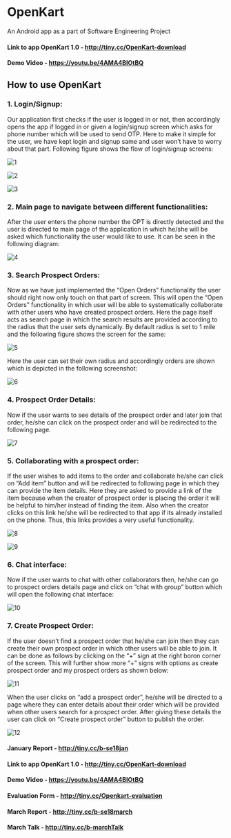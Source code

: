 # OpenKart
An Android app as a part of Software Engineering Project

#### Link to app OpenKart 1.0 - http://tiny.cc/OpenKart-download

#### Demo Video - https://youtu.be/4AMA4BIOtBQ

## How to use OpenKart
### 1.	Login/Signup:

Our application first checks if the user is logged in or not, then accordingly opens the app if logged in or given a login/signup screen which asks for phone number which will be used to send OTP. Here to make it simple for the user, we have kept login and signup same and user won’t have to worry about that part. Following figure shows the flow of login/signup screens:

![1](https://user-images.githubusercontent.com/25709086/38436956-0e7efe84-39a4-11e8-9cb4-89650a926218.jpeg)

![2](https://user-images.githubusercontent.com/25709086/38436957-0e93b55e-39a4-11e8-8662-c86831ad67a0.jpeg)

![3](https://user-images.githubusercontent.com/25709086/38436959-0ea7ec86-39a4-11e8-8c85-0d4010d43f4b.jpeg)

### 2.	Main page to navigate between different functionalities:

After the user enters the phone number the OPT is directly detected and the user is directed to main page of the application in which he/she will be asked which functionality the user would like to use. It can be seen in the following diagram:

![4](https://user-images.githubusercontent.com/25709086/38436960-0eb9f28c-39a4-11e8-985c-c1f073e6d159.jpeg)

### 3.	Search Prospect Orders:

Now as we have just implemented the “Open Orders” functionality the user should right now only touch on that part of screen. This will open the “Open Orders” functionality in which user will be able to systematically collaborate with other users who have created prospect orders. Here the page itself acts as search page in which the search results are provided according to the radius that the user sets dynamically. By default radius is set to 1 mile and the following figure shows the screen for the same:

![5](https://user-images.githubusercontent.com/25709086/38436961-0ecf4010-39a4-11e8-8fca-e1535422caca.jpeg)

Here the user can set their own radius and accordingly orders are shown which is depicted in the following screenshot:

![6](https://user-images.githubusercontent.com/25709086/38436962-0ee192ba-39a4-11e8-8323-2bf3e1c0336f.jpeg)

### 4.	Prospect Order Details:

Now if the user wants to see details of the prospect order and later join that order, he/she can click on the prospect order and will be redirected to the following page.

![7](https://user-images.githubusercontent.com/25709086/38436963-0ef41250-39a4-11e8-9db2-3f90d04d2705.jpeg)

### 5.	Collaborating with a prospect order:

If the user wishes to add items to the order and collaborate he/she can click on “Add item” button and will be redirected to following page in which they can provide the item details. Here they are asked to provide a link of the item because when the creator of prospect order is placing the order it will be helpful to him/her instead of finding the item. Also when the creator clicks on this link he/she will be redirected to that app if its already installed on the phone. Thus, this links provides a very useful functionality.

![8](https://user-images.githubusercontent.com/25709086/38436964-0f0bae7e-39a4-11e8-8f6e-ac5326ceb6b6.jpeg)

![9](https://user-images.githubusercontent.com/25709086/38436965-0f1c0724-39a4-11e8-9bb0-6c6710aa8174.jpeg)

### 6.	Chat interface:

Now if the user wants to chat with other collaborators then, he/she can go to prospect orders details page and click on “chat with group” button which will open the following chat interface:

![10](https://user-images.githubusercontent.com/25709086/38436966-0f2bb912-39a4-11e8-8663-fee36dbb3917.jpeg)

### 7.	Create Prospect Order:

If the user doesn’t find a prospect order that he/she can join then they can create their own prospect order in which other users will be able to join. It can be done as follows by clicking on the “+” sign at the right boron corner of the screen. This will further show more “+” signs with options as create prospect order and my prospect orders as shown below:

![11](https://user-images.githubusercontent.com/25709086/38436967-0f4c6eaa-39a4-11e8-81d5-a77e6d7488ed.jpeg)

When the user clicks on “add a prospect order”, he/she will be directed to a page where they can enter details about their order which will be provided when other users search for a prospect order. After giving these details the user can click on “Create prospect order” button to publish the order.

![12](https://user-images.githubusercontent.com/25709086/38436968-0f62d01e-39a4-11e8-8b89-5a8f9b22967f.jpeg)


#### January Report - http://tiny.cc/b-se18jan

#### Link to app OpenKart 1.0 - http://tiny.cc/OpenKart-download

#### Demo Video - https://youtu.be/4AMA4BIOtBQ

#### Evaluation Form - http://tiny.cc/Openkart-evaluation

#### March Report - http://tiny.cc/b-se18march

#### March Talk - http://tiny.cc/b-marchTalk
